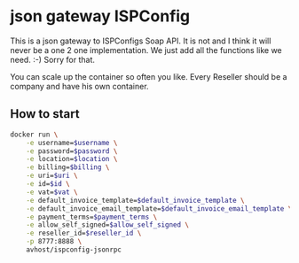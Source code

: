 # json gateway ISPConfig

This is a json gateway to ISPConfigs Soap API. It is not and I think it will never be a one 2 one implementation. We just add all the functions like we need. :-) Sorry for that.

You can scale up the container so often you like. Every Reseller should be a company and have his own container.

## How to start

```bash
docker run \
    -e username=$username \
    -e password=$password \
    -e location=$location \
    -e billing=$billing \
    -e uri=$uri \
    -e id=$id \
    -e vat=$vat \
    -e default_invoice_template=$default_invoice_template \
    -e default_invoice_email_template=$default_invoice_email_template \
    -e payment_terms=$payment_terms \
    -e allow_self_signed=$allow_self_signed \
    -e reseller_id=$reseller_id \
    -p 8777:8888 \
    avhost/ispconfig-jsonrpc 
```
